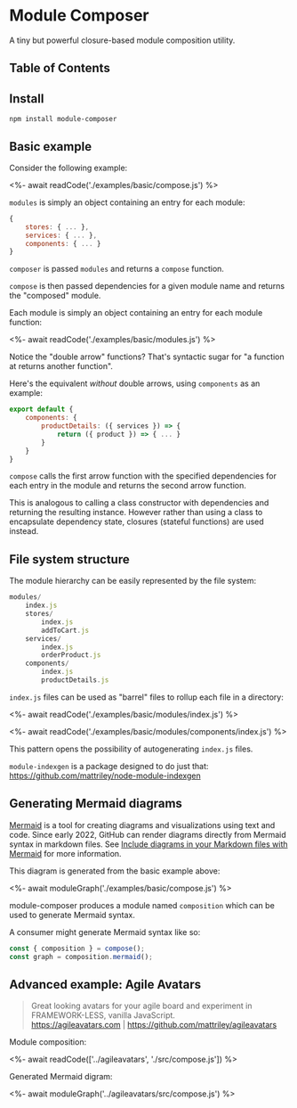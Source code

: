 # Module Composer

A tiny but powerful closure-based module composition utility.

## Table of Contents

<!-- START doctoc generated TOC please keep comment here to allow auto update -->
<!-- DON'T EDIT THIS SECTION, INSTEAD RE-RUN doctoc TO UPDATE -->
<!-- END doctoc generated TOC please keep comment here to allow auto update -->

## Install

```
npm install module-composer
```

## Basic example

Consider the following example:

<%- await readCode('./examples/basic/compose.js') %>

`modules` is simply an object containing an entry for each module:

```js
{
    stores: { ... },
    services: { ... },
    components: { ... }
}
```

`composer` is passed `modules` and returns a `compose` function.

`compose` is then passed dependencies for a given module name and returns the "composed" module.

Each module is simply an object containing an entry for each module function:

<%- await readCode('./examples/basic/modules.js') %>

Notice the "double arrow" functions? That's syntactic sugar for "a function at returns another function".

Here's the equivalent _without_ double arrows, using `components` as an example:

```js
export default {
    components: {
        productDetails: ({ services }) => {
            return ({ product }) => { ... }
        }
    }
}
```

`compose` calls the first arrow function with the specified dependencies for each entry in the module and returns the second arrow function.

This is analogous to calling a class constructor with dependencies and returning the resulting instance. However rather than using a class to encapsulate dependency state, closures (stateful functions) are used instead.

## File system structure

The module hierarchy can be easily represented by the file system:

```js
modules/
    index.js
    stores/
        index.js
        addToCart.js        
    services/
        index.js
        orderProduct.js        
    components/
        index.js
        productDetails.js        
```

`index.js` files can be used as "barrel" files to rollup each file in a directory:

<%- await readCode('./examples/basic/modules/index.js') %>

<%- await readCode('./examples/basic/modules/components/index.js') %>

This pattern opens the possibility of autogenerating `index.js` files.

`module-indexgen` is a package designed to do just that: https://github.com/mattriley/node-module-indexgen

## Generating Mermaid diagrams

[Mermaid](https://mermaid-js.github.io) is a tool for creating diagrams and visualizations using text and code. Since early 2022, GitHub can render diagrams directly from Mermaid syntax in markdown files. See [Include diagrams in your Markdown files with Mermaid](https://github.blog/2022-02-14-include-diagrams-markdown-files-mermaid/) for more information.

This diagram is generated from the basic example above:

<%- await moduleGraph('./examples/basic/compose.js') %>

module-composer produces a module named `composition` which can be used to generate Mermaid syntax.

A consumer might generate Mermaid syntax like so:

```js
const { composition } = compose();
const graph = composition.mermaid();
```

## Advanced example: Agile Avatars

> Great looking avatars for your agile board and experiment in FRAMEWORK-LESS, vanilla JavaScript.<br/>
https://agileavatars.com | https://github.com/mattriley/agileavatars

Module composition:

<%- await readCode(['../agileavatars', './src/compose.js']) %>

Generated Mermaid digram:

<%- await moduleGraph('../agileavatars/src/compose.js') %>
